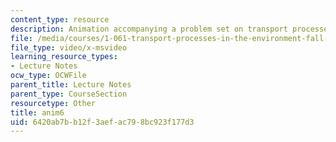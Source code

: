 ```yaml
---
content_type: resource
description: Animation accompanying a problem set on transport processes in the environment.
file: /media/courses/1-061-transport-processes-in-the-environment-fall-2008/6420ab7bb12f3aefac798bc923f177d3_anim6.avi
file_type: video/x-msvideo
learning_resource_types:
- Lecture Notes
ocw_type: OCWFile
parent_title: Lecture Notes
parent_type: CourseSection
resourcetype: Other
title: anim6
uid: 6420ab7b-b12f-3aef-ac79-8bc923f177d3
---
```

